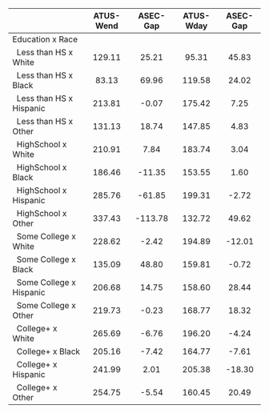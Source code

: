 
|                      |    ATUS-Wend |     ASEC-Gap |    ATUS-Wday |     ASEC-Gap |
| -------------------- | :----------: | :----------: | :----------: | :----------: |
| Education x Race     |              |              |              |              |
| &nbsp;&nbsp;Less than HS x White |       129.11 |        25.21 |        95.31 |        45.83 |
| &nbsp;&nbsp;Less than HS x Black |        83.13 |        69.96 |       119.58 |        24.02 |
| &nbsp;&nbsp;Less than HS x Hispanic |       213.81 |        -0.07 |       175.42 |         7.25 |
| &nbsp;&nbsp;Less than HS x Other |       131.13 |        18.74 |       147.85 |         4.83 |
| &nbsp;&nbsp;HighSchool x White |       210.91 |         7.84 |       183.74 |         3.04 |
| &nbsp;&nbsp;HighSchool x Black |       186.46 |       -11.35 |       153.55 |         1.60 |
| &nbsp;&nbsp;HighSchool x Hispanic |       285.76 |       -61.85 |       199.31 |        -2.72 |
| &nbsp;&nbsp;HighSchool x Other |       337.43 |      -113.78 |       132.72 |        49.62 |
| &nbsp;&nbsp;Some College x White |       228.62 |        -2.42 |       194.89 |       -12.01 |
| &nbsp;&nbsp;Some College x Black |       135.09 |        48.80 |       159.81 |        -0.72 |
| &nbsp;&nbsp;Some College x Hispanic |       206.68 |        14.75 |       158.60 |        28.44 |
| &nbsp;&nbsp;Some College x Other |       219.73 |        -0.23 |       168.77 |        18.32 |
| &nbsp;&nbsp;College+ x White |       265.69 |        -6.76 |       196.20 |        -4.24 |
| &nbsp;&nbsp;College+ x Black |       205.16 |        -7.42 |       164.77 |        -7.61 |
| &nbsp;&nbsp;College+ x Hispanic |       241.99 |         2.01 |       205.38 |       -18.30 |
| &nbsp;&nbsp;College+ x Other |       254.75 |        -5.54 |       160.45 |        20.49 |

